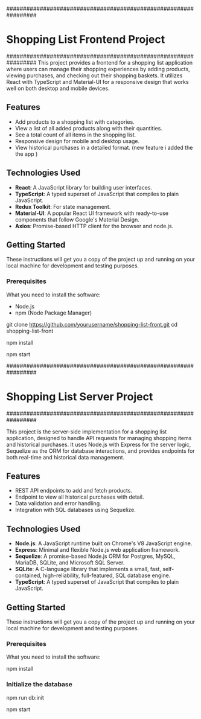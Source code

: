#################################################################
# Shopping List Frontend Project
#################################################################
This project provides a frontend for a shopping list application where users can manage their shopping experiences by adding products, viewing purchases, and checking out their shopping baskets. It utilizes React with TypeScript and Material-UI for a responsive design that works well on both desktop and mobile devices.

## Features

- Add products to a shopping list with categories.
- View a list of all added products along with their quantities.
- See a total count of all items in the shopping list.
- Responsive design for mobile and desktop usage.
- View historical purchases in a detailed format. (new feature i added the the app )

## Technologies Used

- **React**: A JavaScript library for building user interfaces.
- **TypeScript**: A typed superset of JavaScript that compiles to plain JavaScript.
- **Redux Toolkit**: For state management.
- **Material-UI**: A popular React UI framework with ready-to-use components that follow Google's Material Design.
- **Axios**: Promise-based HTTP client for the browser and node.js.

## Getting Started

These instructions will get you a copy of the project up and running on your local machine for development and testing purposes.

### Prerequisites

What you need to install the software:

- Node.js
- npm (Node Package Manager)

git clone https://github.com/yourusername/shopping-list-front.git
cd shopping-list-front

npm install

npm start


#################################################################
# Shopping List Server Project
#################################################################

This project is the server-side implementation for a shopping list application, designed to handle API requests for managing shopping items and historical purchases. It uses Node.js with Express for the server logic, Sequelize as the ORM for database interactions, and provides endpoints for both real-time and historical data management.

## Features

- REST API endpoints to add and fetch products.
- Endpoint to view all historical purchases with detail.
- Data validation and error handling.
- Integration with SQL databases using Sequelize.

## Technologies Used

- **Node.js**: A JavaScript runtime built on Chrome's V8 JavaScript engine.
- **Express**: Minimal and flexible Node.js web application framework.
- **Sequelize**: A promise-based Node.js ORM for Postgres, MySQL, MariaDB, SQLite, and Microsoft SQL Server.
- **SQLite**: A C-language library that implements a small, fast, self-contained, high-reliability, full-featured, SQL database engine.
- **TypeScript**: A typed superset of JavaScript that compiles to plain JavaScript.

## Getting Started

These instructions will get you a copy of the project up and running on your local machine for development and testing purposes.

### Prerequisites

What you need to install the software:

npm install 

### Initialize the database
npm run db:init

npm start

